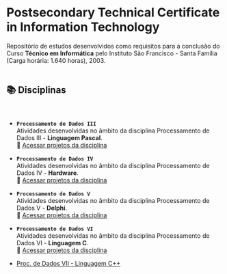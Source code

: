 # Postsecondary Technical Certificate in Information Technology

Repositório de estudos desenvolvidos como requisitos para a conclusão do Curso **Técnico em Informática** pelo Instituto São Francisco - Santa Família (Carga horária: 1.640 horas), 2003.  
<br />


## 📚 Disciplinas
<br />

* **<code>Processamento de Dados III</code>**  
Atividades desenvolvidas no âmbito da disciplina Processamento de Dados III - **Linguagem Pascal**.  
📂 [Acessar projetos da disciplina](https://github.com/fermyno/postsecondary-technical-information-technology/tree/main/proc-dados-iii-pascal)

* **<code>Processamento de Dados IV</code>**  
Atividades desenvolvidas no âmbito da disciplina Processamento de Dados IV - **Hardware**.  
📂 [Acessar projetos da disciplina](https://github.com/fermyno/postsecondary-technical-information-technology/tree/main/proc-dados-iv-hardware)

* **<code>Processamento de Dados V</code>**  
Atividades desenvolvidas no âmbito da disciplina Processamento de Dados V - **Delphi**.  
📂 [Acessar projetos da disciplina](https://github.com/fermyno/postsecondary-technical-information-technology/tree/main/proc-dados-v-delphi)

* **<code>Processamento de Dados VI</code>**  
Atividades desenvolvidas no âmbito da disciplina Processamento de Dados VI - **Linguagem C**.  
📂 [Acessar projetos da disciplina](https://github.com/fermyno/postsecondary-technical-information-technology/tree/main/proc-dados-vi-c-language)  
  
  
* [Proc. de Dados VII - Linguagem C++](https://github.com/fermyno/postsecondary-technical-information-technology/tree/main/proc-dados-vii-cpp)

